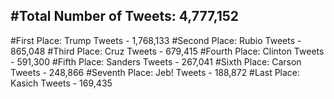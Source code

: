 #Total Number of Tweets: 4,777,152 
---
#First Place: Trump Tweets - 1,768,133
#Second Place: Rubio Tweets - 865,048
#Third Place: Cruz Tweets - 679,415
#Fourth Place: Clinton Tweets - 591,300
#Fifth Place: Sanders Tweets - 267,041
#Sixth Place: Carson Tweets - 248,866
#Seventh Place: Jeb! Tweets - 188,872
#Last Place: Kasich Tweets - 169,435
